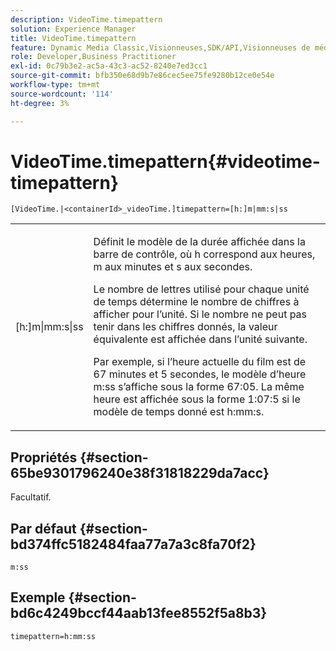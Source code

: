 ```yaml
---
description: VideoTime.timepattern
solution: Experience Manager
title: VideoTime.timepattern
feature: Dynamic Media Classic,Visionneuses,SDK/API,Visionneuses de médias mixtes
role: Developer,Business Practitioner
exl-id: 0c79b3e2-ac5a-43c3-ac52-8240e7ed3cc1
source-git-commit: bfb350e68d9b7e86cec5ee75fe9280b12ce0e54e
workflow-type: tm+mt
source-wordcount: '114'
ht-degree: 3%

---
```


# VideoTime.timepattern{#videotime-timepattern}

`[VideoTime.|<containerId>_videoTime.]timepattern=[h:]m|mm:s|ss`

<table id="table_9FC55144166F406DB07DFE0C57791475"> 
 <tbody> 
  <tr> 
   <td colname="col1"> <p> <span class="codeph"> [h:]m|mm:s|ss</span> </p> </td> 
   <td colname="col2"> <p> Définit le modèle de la durée affichée dans la barre de contrôle, où <span class="codeph"> h</span> correspond aux heures, <span class="codeph"> m</span> aux minutes et <span class="codeph"> s</span> aux secondes. </p> <p>Le nombre de lettres utilisé pour chaque unité de temps détermine le nombre de chiffres à afficher pour l’unité. Si le nombre ne peut pas tenir dans les chiffres donnés, la valeur équivalente est affichée dans l’unité suivante. </p> <p>Par exemple, si l’heure actuelle du film est de 67 minutes et 5 secondes, le modèle d’heure <span class="codeph"> m:ss</span> s’affiche sous la forme 67:05. La même heure est affichée sous la forme 1:07:5 si le modèle de temps donné est <span class="codeph"> h:mm:s</span>. </p> </td> 
  </tr> 
 </tbody> 
</table>

## Propriétés {#section-65be9301796240e38f31818229da7acc}

Facultatif.

## Par défaut {#section-bd374ffc5182484faa77a7a3c8fa70f2}

`m:ss`

## Exemple {#section-bd6c4249bccf44aab13fee8552f5a8b3}

`timepattern=h:mm:ss`
